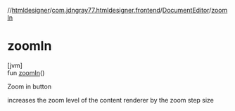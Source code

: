 //[htmldesigner](../../../index.md)/[com.jdngray77.htmldesigner.frontend](../index.md)/[DocumentEditor](index.md)/[zoomIn](zoom-in.md)

# zoomIn

[jvm]\
fun [zoomIn](zoom-in.md)()

Zoom in button

increases the zoom level of the content renderer by the zoom step size
